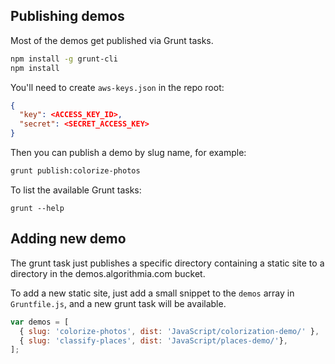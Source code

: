 ## Publishing demos

Most of the demos get published via Grunt tasks.

```bash
npm install -g grunt-cli
npm install
```

You'll need to create `aws-keys.json` in the repo root:

```json
{
  "key": <ACCESS_KEY_ID>,
  "secret": <SECRET_ACCESS_KEY>
}
```

Then you can publish a demo by slug name, for example:

```bash
grunt publish:colorize-photos
```

To list the available Grunt tasks:

```
grunt --help
```

## Adding new demo

The grunt task just publishes a specific directory containing a static site to a directory in the demos.algorithmia.com bucket.

To add a new static site, just add a small snippet to the `demos` array in `Gruntfile.js`,
and a new grunt task will be available.

```javascript
var demos = [
  { slug: 'colorize-photos', dist: 'JavaScript/colorization-demo/' },
  { slug: 'classify-places', dist: 'JavaScript/places-demo/'},
];
```
